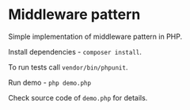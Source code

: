 # Middleware pattern

Simple implementation of middleware pattern in PHP.

Install dependencies - `composer install`.

To run tests call `vendor/bin/phpunit`.

Run demo - `php demo.php`

Check source code of `demo.php` for details.
